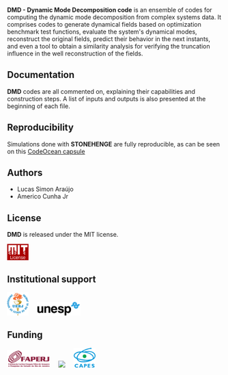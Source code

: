 **DMD - Dynamic Mode Decomposition code** is an ensemble of codes for computing the dynamic mode decomposition from complex systems data. It comprises codes to generate dynamical fields based on optimization benchmark test functions, evaluate the system's dynamical modes, reconstruct the original fields, predict their behavior in the next instants, and even a tool to obtain a similarity analysis for verifying the truncation influence in the well reconstruction of the fields.

## Documentation

**DMD** codes are all commented on, explaining their capabilities and construction steps. A list of inputs and outputs is also presented at the beginning of each file.

## Reproducibility

Simulations done with **STONEHENGE** are fully reproducible, as can be seen on this <a href="https://codeocean.com/capsule/4891890/tree/v1" target="_blank">CodeOcean capsule</a>

## Authors
- Lucas Simon Araújo
- Americo Cunha Jr


## License

**DMD** is released under the MIT license.

<img src="logo/mit_license_red.png" width="10%"> 

## Institutional support

<img src="logo/logo_uerj_color.jpeg" width="10%"> &nbsp; &nbsp; <img src="logo/logo_unesp_color.png" width="20%">

## Funding

<img src="logo/faperj.jpg" width="20%"> &nbsp; &nbsp; <img src="logo/cnpq.png" width="20%"> &nbsp; &nbsp; <img src="logo/capes.png" width="10%">
          
